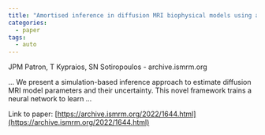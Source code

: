 ```yaml
---
title: "Amortised inference in diffusion MRI biophysical models using artificial neural networks and simulation-based frameworks"
categories:
  - paper
tags:
  - auto
---
```

JPM Patron, T Kypraios, SN Sotiropoulos - archive.ismrm.org

… We present a simulation-based inference approach to estimate diffusion MRI model parameters and their uncertainty. This novel framework trains a neural network to learn …

Link to paper: [https://archive.ismrm.org/2022/1644.html](https://archive.ismrm.org/2022/1644.html)
